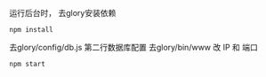 运行后台时，
去glory安装依赖
	
	npm install 
去glory/config/db.js 第二行数据库配置
去glory/bin/www 改 IP 和 端口

	npm start
